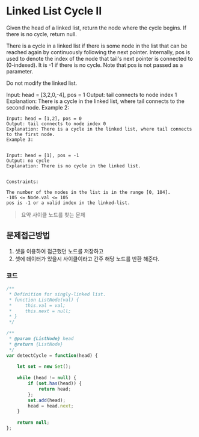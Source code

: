 # Linked List Cycle II

Given the head of a linked list, return the node where the cycle begins. If there is no cycle, return null.

There is a cycle in a linked list if there is some node in the list that can be reached again by continuously following the next pointer. Internally, pos is used to denote the index of the node that tail's next pointer is connected to (0-indexed). It is -1 if there is no cycle. Note that pos is not passed as a parameter.

Do not modify the linked list.

Input: head = [3,2,0,-4], pos = 1
Output: tail connects to node index 1
Explanation: There is a cycle in the linked list, where tail connects to the second node.
Example 2:

```text
Input: head = [1,2], pos = 0
Output: tail connects to node index 0
Explanation: There is a cycle in the linked list, where tail connects to the first node.
Example 3:


Input: head = [1], pos = -1
Output: no cycle
Explanation: There is no cycle in the linked list.
 

Constraints:

The number of the nodes in the list is in the range [0, 104].
-105 <= Node.val <= 105
pos is -1 or a valid index in the linked-list.
```

> 요약 사이클 노드를 찾는 문제

## 문제접근방법

1. 셋을 이용하여 접근했던 노드를 저장하고
2. 셋에 데이터가 있을시 사이클이라고 간주 해당 노드를 반환 해준다.

### 코드

```javascript
/**
 * Definition for singly-linked list.
 * function ListNode(val) {
 *     this.val = val;
 *     this.next = null;
 * }
 */

/**
 * @param {ListNode} head
 * @return {ListNode}
 */
var detectCycle = function(head) {
    
    let set = new Set();
    
    while (head != null) {
        if (set.has(head)) {
            return head;
        };
        set.add(head);
        head = head.next;
    }
    
    return null;
};
```
